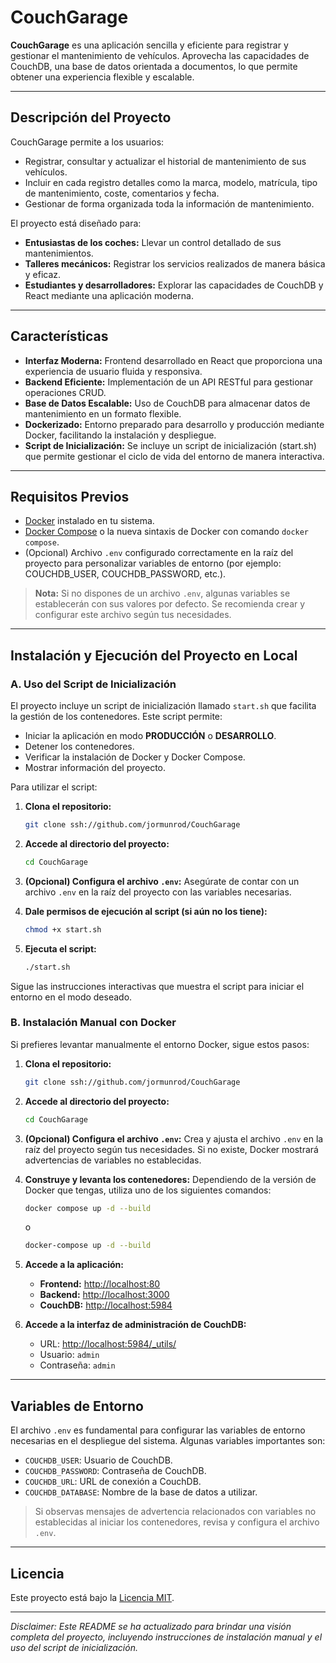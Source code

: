 # CouchGarage

**CouchGarage** es una aplicación sencilla y eficiente para registrar y gestionar el mantenimiento de vehículos. Aprovecha las capacidades de CouchDB, una base de datos orientada a documentos, lo que permite obtener una experiencia flexible y escalable.

---

## Descripción del Proyecto

CouchGarage permite a los usuarios:
- Registrar, consultar y actualizar el historial de mantenimiento de sus vehículos.
- Incluir en cada registro detalles como la marca, modelo, matrícula, tipo de mantenimiento, coste, comentarios y fecha.
- Gestionar de forma organizada toda la información de mantenimiento.

El proyecto está diseñado para:
- **Entusiastas de los coches:** Llevar un control detallado de sus mantenimientos.
- **Talleres mecánicos:** Registrar los servicios realizados de manera básica y eficaz.
- **Estudiantes y desarrolladores:** Explorar las capacidades de CouchDB y React mediante una aplicación moderna.

---

## Características

- **Interfaz Moderna:** Frontend desarrollado en React que proporciona una experiencia de usuario fluida y responsiva.
- **Backend Eficiente:** Implementación de un API RESTful para gestionar operaciones CRUD.
- **Base de Datos Escalable:** Uso de CouchDB para almacenar datos de mantenimiento en un formato flexible.
- **Dockerizado:** Entorno preparado para desarrollo y producción mediante Docker, facilitando la instalación y despliegue.
- **Script de Inicialización:** Se incluye un script de inicialización (start.sh) que permite gestionar el ciclo de vida del entorno de manera interactiva.

---

## Requisitos Previos

- [Docker](https://www.docker.com/) instalado en tu sistema.
- [Docker Compose](https://docs.docker.com/compose/) o la nueva sintaxis de Docker con comando `docker compose`.
- (Opcional) Archivo `.env` configurado correctamente en la raíz del proyecto para personalizar variables de entorno (por ejemplo: COUCHDB_USER, COUCHDB_PASSWORD, etc.).

> **Nota:** Si no dispones de un archivo `.env`, algunas variables se establecerán con sus valores por defecto. Se recomienda crear y configurar este archivo según tus necesidades.

---

## Instalación y Ejecución del Proyecto en Local

### A. Uso del Script de Inicialización

El proyecto incluye un script de inicialización llamado `start.sh` que facilita la gestión de los contenedores. Este script permite:
- Iniciar la aplicación en modo **PRODUCCIÓN** o **DESARROLLO**.
- Detener los contenedores.
- Verificar la instalación de Docker y Docker Compose.
- Mostrar información del proyecto.

Para utilizar el script:

1. **Clona el repositorio:**
   ```bash
   git clone ssh://github.com/jormunrod/CouchGarage
   ```

2. **Accede al directorio del proyecto:**
   ```bash
   cd CouchGarage
   ```

3. **(Opcional) Configura el archivo `.env`:**
   Asegúrate de contar con un archivo `.env` en la raíz del proyecto con las variables necesarias.

4. **Dale permisos de ejecución al script (si aún no los tiene):**
   ```bash
   chmod +x start.sh
   ```

5. **Ejecuta el script:**
   ```bash
   ./start.sh
   ```

Sigue las instrucciones interactivas que muestra el script para iniciar el entorno en el modo deseado.

### B. Instalación Manual con Docker

Si prefieres levantar manualmente el entorno Docker, sigue estos pasos:

1. **Clona el repositorio:**
   ```bash
   git clone ssh://github.com/jormunrod/CouchGarage
   ```

2. **Accede al directorio del proyecto:**
   ```bash
   cd CouchGarage
   ```

3. **(Opcional) Configura el archivo `.env`:**
   Crea y ajusta el archivo `.env` en la raíz del proyecto según tus necesidades. Si no existe, Docker mostrará advertencias de variables no establecidas.

4. **Construye y levanta los contenedores:**
   Dependiendo de la versión de Docker que tengas, utiliza uno de los siguientes comandos:
   ```bash
   docker compose up -d --build
   ```
   o
   ```bash
   docker-compose up -d --build
   ```

5. **Accede a la aplicación:**
   - **Frontend:** [http://localhost:80](http://localhost:80)
   - **Backend:** [http://localhost:3000](http://localhost:3000)
   - **CouchDB:** [http://localhost:5984](http://localhost:5984)

6. **Accede a la interfaz de administración de CouchDB:**
   - URL: [http://localhost:5984/_utils/](http://localhost:5984/_utils/)
   - Usuario: `admin`
   - Contraseña: `admin`

---

## Variables de Entorno

El archivo `.env` es fundamental para configurar las variables de entorno necesarias en el despliegue del sistema. Algunas variables importantes son:

- `COUCHDB_USER`: Usuario de CouchDB.
- `COUCHDB_PASSWORD`: Contraseña de CouchDB.
- `COUCHDB_URL`: URL de conexión a CouchDB.
- `COUCHDB_DATABASE`: Nombre de la base de datos a utilizar.

> Si observas mensajes de advertencia relacionados con variables no establecidas al iniciar los contenedores, revisa y configura el archivo `.env`.

---

## Licencia

Este proyecto está bajo la [Licencia MIT](LICENSE).

---

_Disclaimer: Este README se ha actualizado para brindar una visión completa del proyecto, incluyendo instrucciones de instalación manual y el uso del script de inicialización._